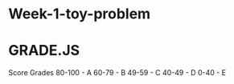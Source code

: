 # Week-1-toy-problem
# GRADE.JS
Score       Grades
80-100   -    A
60-79    -    B
49-59    -    C
40-49    -    D
0-40     -    E


